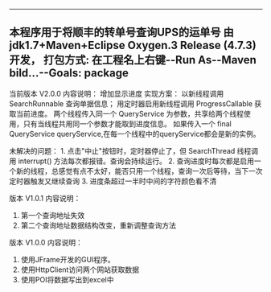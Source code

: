 -------------------
本程序用于将顺丰的转单号查询UPS的运单号
由jdk1.7+Maven+Eclipse Oxygen.3 Release (4.7.3)开发，
打包方式:
在工程名上右键--Run As--Maven bild...--Goals: package
-------------------


当前版本 V2.0.0 内容说明：
 增加显示进度
    实现方案：
    	以新线程调用 SearchRunnable 查询单据信息；
    	用定时器启用新线程调用 ProgressCallable 获取当前进度。
    	两个线程传入同一个 QueryService 为参数，共享给两个线程使用，只有当线程共用同一个参数才能取到进度信息。
    	如果传入一个 final QueryService queryService,在每一个线程中的queryService都会是新的实例。
    	
  未解决的问题：
  	1. 点击"中止"按钮时，定时器停止了，但 SearchThread 线程调用 interrupt() 方法每次都报错。查询会持续运行。
  	2. 查询进度时每次都是启用一个新的线程，总感觉有点不太好，能否只用一个线程，查询一次后等待，当下一次定时器触发又继续查询
  	3. 进度条超过一半时中间的字符颜色看不清

版本 V1.0.1 内容说明：
 1. 第一个查询地址失效
 2. 第二个查询地址数据结构改变，重新调整查询方法

版本 V1.0.0 内容说明：
 1. 使用JFrame开发的GUI程序。
 2. 使用HttpClient访问两个网站获取数据
 3. 使用POI将数据写出到excel中
